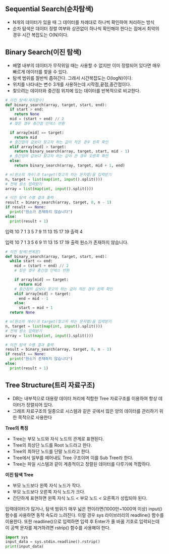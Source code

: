 ## Sequential Search(순차탐색)
- N개의 데이터가 있을 때 그 데이터를 차례대로 하나씩 확인하여 처리하는 방식
- 순차 탐색은 데이터 정렬 여부와 상관없이 하나씩 확인해야 한다는 점에서 최악의 경우 시간 복잡도는 O(N)이다.

## Binary Search(이진 탐색)
- 배열 내부의 데이터가 무작위일 때는 사용할 수 없지만 이미 정렬되어 있다면 매우 빠르게 데이터를 찾을 수 있다.
- 탐색 범위를 절반씩 좁혀간다. 그래서 시간복잡도는 O(logN)이다.
- 위치를 나타내는 변수 3개를 사용하는데 시작점,끝점,중간점이다.
- 찾으려는 데이터와 중간점 위치에 있는 데이터를 반복적으로 비교한다.

```python
# 이진 탐색(재귀함수)
def binary_search(array, target, start, end):
  if start > end:
    return None
  mid = (start + end) // 2
  # 찾은 경우 중간점 인덱스 반환

  if array[mid] == target:
    return mid
  # 중간점의 값보다 찾고자 하는 값이 작은 경우 왼쪽 확인
  elif array[mid] > target:
    return binary_search(array, target, start, mid - 1)
  # 중간점의 값보다 찾고자 하는 값이 큰 경우 오른쪽 확인
  else:
    return binary_search(array, target, mid + 1, end)

# n(원소의 개수)과 target(찾고자 하는 문자열)을 입력받기
n, target = list(map(int, input().split()))
# 전체 원소 입력받기
array = list(map(int, input().split()))

# 이진 탐색 수행 결과 출력
result = binary_search(array, target, 0, n - 1)
if result == None:
  print("원소가 존재하지 않습니다")
else:
  print(result + 1)
```
입력 
10 7
1 3 5 7 9 11 13 15 17 19
출력 4

입력 
10 7
1 3 5 6 9 11 13 15 17 19
출력 원소가 존재하지 않습니다.

```python
# 이진 탐색(반복문)
def binary_search(array, target, start, end):
  while start <= end:
    mid = (start + end) // 2
    # 찾은 경우 중간점 인덱스 반환

    if array[mid] == target:
      return mid
    # 중간점의 값보다 찾고자 하는 값이 작은 경우 왼쪽 확인
    elif array[mid] > target:
      end = mid - 1
    else:
      start = mid + 1
  return None

# n(원소의 개수)과 target(찾고자 하는 문자열)을 입력받기
n, target = list(map(int, input().split()))
# 전체 원소 입력받기
array = list(map(int, input().split()))

# 이진 탐색 수행 결과 출력
result = binary_search(array, target, 0, n - 1)
if result == None:
  print("원소가 존재하지 않습니다")
else:
  print(result + 1)
```

## Tree Structure(트리 자료구조)
- DB는 내부적으로 대용량 데이터 처리에 적합한 Tree 자료구조를 이용하여 항상 데이터가 정렬되어 있다.
- 그래프 자료구조의 일종으로 시스템과 같은 곳에서 많은 양의 데이터를 관리하기 위한 목적으로 사용한다

**Tree의 특징**
- Tree는 부모 노드와 자식 노드의 관계로 표현된다.
- Tree의 최상단 노드를 Root 노드라고 한다.
- Tree의 최하단 노드를 단말 노드라고 한다.
- Tree에서 일부를 떼어내도 Tree 구조이며 이를 Sub Tree라 한다.
- Tree는 파일 시스템과 같이 계층적이고 정렬된 데이터를 다루기에 적합하다.

**이진 탐색 Tree**
- 부모 노드보다 왼쪽 자식 노드가 작다.
- 부모 노드보다 오른쪽 자식 노드가 크다.
- 간단하게 표현하면 왼쪽 자식 노드 < 부모 노드 < 오른쪽가 성립되야 된다.

입력데이터가 많거나, 탐색 범위가 매우 넓은 편이라면(1000만~1000억 이상) input()함수를 사용하면 동작 속도라 느려진다. 이럴 경우 sys 라이브러리의 readline() 함수를 이용한다. 또한 readline()으로 입력하면 입력 후 Enter가 줄 바꿈 기호로 입력되는데 이 공백 문자를 제거하려면 rstrip() 함수를 사용해야 한다.
```python
import sys
input_data = sys.stdin.readline().rstrip()
print(input_data)
```

